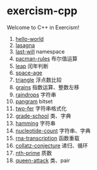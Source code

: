 # exercism-cpp
Welcome to C++ in Exercism!

1. [hello-world](./hello-world)
2. [lasagna](./lasagna)
3. [last-will](./last-will) namespace
4. [pacman-rules](./pacman-rules) 布尔值运算
5. [leap](./leap) 闰年判断
6. [space-age](./space-age)
7. [triangle](triangle) 浮点数比较
8. [grains](./grains) 指数运算、整数左移
9. [raindrops](./raindrops) 字符串
10. [pangram](./pangram) bitset
11. [two-fer](./two-fer) 字符串格式化
12. [grade-school](./grade-school) 类、字典
13. [hamming](./hamming) 字符串
14. [nucleotide-count](./nucleotide-count) 字符串、字典
15. [rna-transcription](./rna-transcription) 函数重载
16. [collatz-conjecture](./collatz-conjecture) 递归、循环
17. [nth-prime](./nth-prime) 质数
18. [queen-attack](./queen-attack) 类、pair